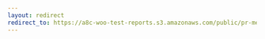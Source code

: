 ```yaml
---
layout: redirect
redirect_to: https://a8c-woo-test-reports.s3.amazonaws.com/public/pr-merge/37425/e2e/index.html
---
```

